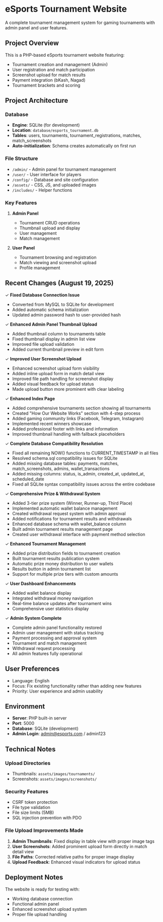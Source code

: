 # eSports Tournament Website

A complete tournament management system for gaming tournaments with admin panel and user features.

## Project Overview

This is a PHP-based eSports tournament website featuring:
- Tournament creation and management (Admin)
- User registration and match participation
- Screenshot upload for match results
- Payment integration (bKash, Nagad)
- Tournament brackets and scoring

## Project Architecture

### Database
- **Engine**: SQLite (for development)
- **Location**: `database/esports_tournament.db`
- **Tables**: users, tournaments, tournament_registrations, matches, match_screenshots
- **Auto-initialization**: Schema creates automatically on first run

### File Structure
- `/admin/` - Admin panel for tournament management
- `/user/` - User interface for players
- `/config/` - Database and site configuration
- `/assets/` - CSS, JS, and uploaded images
- `/includes/` - Helper functions

### Key Features
1. **Admin Panel**
   - Tournament CRUD operations
   - Thumbnail upload and display
   - User management
   - Match management

2. **User Panel**
   - Tournament browsing and registration
   - Match viewing and screenshot upload
   - Profile management

## Recent Changes (August 19, 2025)

✓ **Fixed Database Connection Issue**
- Converted from MySQL to SQLite for development
- Added automatic schema initialization
- Updated admin password hash to user-provided hash

✓ **Enhanced Admin Panel Thumbnail Upload**
- Added thumbnail column to tournaments table
- Fixed thumbnail display in admin list view
- Improved file upload validation
- Added current thumbnail preview in edit form

✓ **Improved User Screenshot Upload**
- Enhanced screenshot upload form visibility
- Added inline upload form in match detail view
- Improved file path handling for screenshot display
- Added visual feedback for upload status
- Made upload button more prominent with clear labeling

✓ **Enhanced Index Page**
- Added comprehensive tournaments section showing all tournaments
- Created "How Our Website Works" section with 4-step process
- Added gaming community links (Facebook, Telegram, Instagram)
- Implemented recent winners showcase
- Added professional footer with links and information
- Improved thumbnail handling with fallback placeholders

✓ **Complete Database Compatibility Resolution**
- Fixed all remaining NOW() functions to CURRENT_TIMESTAMP in all files
- Resolved schema.sql compatibility issues for SQLite
- Added missing database tables: payments, matches, match_screenshots, admins, wallet_transactions
- Added missing columns: status, is_admin, created_at, updated_at, scheduled_date
- Fixed all SQLite syntax compatibility issues across the entire codebase

✓ **Comprehensive Prize & Withdrawal System**
- Added 3-tier prize system (Winner, Runner-up, Third Place)
- Implemented automatic wallet balance management
- Created withdrawal request system with admin approval
- Added notifications for tournament results and withdrawals
- Enhanced database schema with wallet_balance column
- Built admin tournament results management page
- Created user withdrawal interface with payment method selection

✓ **Enhanced Tournament Management**
- Added prize distribution fields to tournament creation
- Built tournament results publication system
- Automatic prize money distribution to user wallets
- Results button in admin tournament list
- Support for multiple prize tiers with custom amounts

✓ **User Dashboard Enhancements**
- Added wallet balance display
- Integrated withdrawal money navigation
- Real-time balance updates after tournament wins
- Comprehensive user statistics display

✓ **Admin System Complete**
- Complete admin panel functionality restored
- Admin user management with status tracking
- Payment processing and approval system
- Tournament and match management
- Withdrawal request processing
- All admin features fully operational

## User Preferences

- Language: English
- Focus: Fix existing functionality rather than adding new features
- Priority: User experience and admin usability

## Environment

- **Server**: PHP built-in server
- **Port**: 5000
- **Database**: SQLite (development)
- **Admin Login**: admin@esports.com / admin123

## Technical Notes

### Upload Directories
- Thumbnails: `assets/images/tournaments/`
- Screenshots: `assets/images/screenshots/`

### Security Features
- CSRF token protection
- File type validation
- File size limits (5MB)
- SQL injection prevention with PDO

### File Upload Improvements Made
1. **Admin Thumbnails**: Fixed display in table view with proper image tags
2. **User Screenshots**: Added prominent upload form directly in match detail view
3. **File Paths**: Corrected relative paths for proper image display
4. **Upload Feedback**: Enhanced visual indicators for upload status

## Deployment Notes

The website is ready for testing with:
- Working database connection
- Functional admin panel
- Enhanced screenshot upload system
- Proper file upload handling